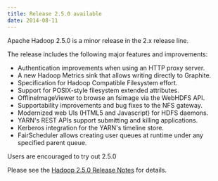 ```yaml
---
title: Release 2.5.0 available
date: 2014-08-11
---
```

<!---
  Licensed under the Apache License, Version 2.0 (the "License");
  you may not use this file except in compliance with the License.
  You may obtain a copy of the License at

   https://www.apache.org/licenses/LICENSE-2.0

  Unless required by applicable law or agreed to in writing, software
  distributed under the License is distributed on an "AS IS" BASIS,
  WITHOUT WARRANTIES OR CONDITIONS OF ANY KIND, either express or implied.
  See the License for the specific language governing permissions and
  limitations under the License. See accompanying LICENSE file.
-->

Apache Hadoop 2.5.0 is a minor release in the 2.x release line.

The release includes the following major features and improvements:

-   Authentication improvements when using an HTTP proxy server.
-   A new Hadoop Metrics sink that allows writing directly to Graphite.
-   Specification for Hadoop Compatible Filesystem effort.
-   Support for POSIX-style filesystem extended attributes.
-   OfflineImageViewer to browse an fsimage via the WebHDFS API.
-   Supportability improvements and bug fixes to the NFS gateway.
-   Modernized web UIs (HTML5 and Javascript) for HDFS daemons.
-   YARN's REST APIs support submitting and killing applications.
-   Kerberos integration for the YARN's timeline store.
-   FairScheduler allows creating user queues at runtime under any
specified parent queue.

Users are encouraged to try out 2.5.0

Please see the [Hadoop 2.5.0 Release
Notes](https://hadoop.apache.org/docs/r2.5.0/hadoop-project-dist/hadoop-common/releasenotes.html)
for details.

